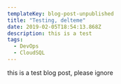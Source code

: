 ```yaml
---
templateKey: blog-post-unpublished
title: "Testing, delteme" 
date: 2019-02-05T18:54:13.868Z
description: this is a test
tags:
  - DevOps
  - CloudSQL
---
```


this is a test blog post, please ignore
